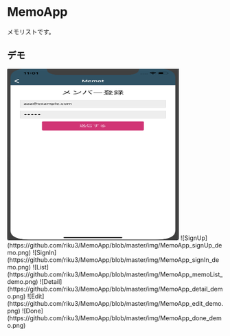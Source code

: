 # MemoApp

メモリストです。

## デモ
<img src="https://github.com/riku3/MemoApp/blob/master/img/MemoApp_signUp_demo.png" width="400" height="400">
![SignUp](https://github.com/riku3/MemoApp/blob/master/img/MemoApp_signUp_demo.png)
![SignIn](https://github.com/riku3/MemoApp/blob/master/img/MemoApp_signIn_demo.png)
![List](https://github.com/riku3/MemoApp/blob/master/img/MemoApp_memoList_demo.png)
![Detail](https://github.com/riku3/MemoApp/blob/master/img/MemoApp_detail_demo.png)
![Edit](https://github.com/riku3/MemoApp/blob/master/img/MemoApp_edit_demo.png)
![Done](https://github.com/riku3/MemoApp/blob/master/img/MemoApp_done_demo.png)
